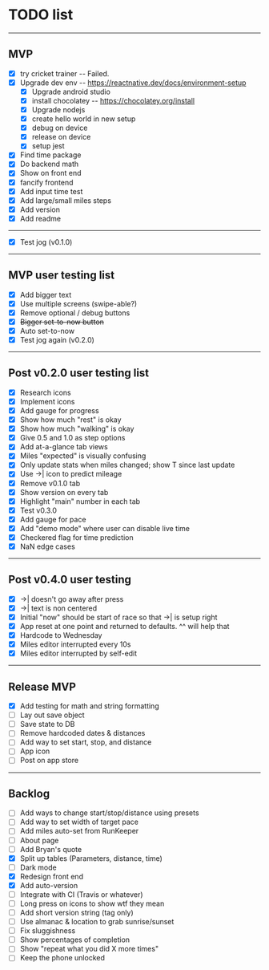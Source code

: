 # TODO list
---
## MVP
- [x] try cricket trainer -- Failed. 
- [x] Upgrade dev env -- https://reactnative.dev/docs/environment-setup
  - [x] Upgrade android studio
  - [x] install chocolatey -- https://chocolatey.org/install
  - [x] Upgrade nodejs
  - [x] create hello world in new setup
  - [x] debug on device
  - [x] release on device
  - [x] setup jest
- [x] Find time package
- [x] Do backend math
- [x] Show on front end
- [x] fancify frontend
- [x] Add input time test
- [x] Add large/small miles steps
- [x] Add version
- [x] Add readme
---
- [x] Test jog (v0.1.0)
--- 
## MVP user testing list
- [x] Add bigger text
- [x] Use multiple screens (swipe-able?)
- [x] Remove optional / debug buttons
- [x] ~~Bigger set-to-now button~~
- [x] Auto set-to-now
- [x] Test jog again (v0.2.0)
---
## Post v0.2.0 user testing list
- [x] Research icons
- [x] Implement icons
- [x] Add gauge for progress
- [x] Show how much "rest" is okay
- [x] Show how much "walking" is okay
- [x] Give 0.5 and 1.0 as step options
- [x] Add at-a-glance tab views
- [x] Miles "expected" is visually confusing
- [x] Only update stats when miles changed; show T since last update
- [x] Use ->| icon to predict mileage
- [x] Remove v0.1.0 tab
- [x] Show version on every tab
- [x] Highlight "main" number in each tab
- [x] Test v0.3.0
- [x] Add gauge for pace
- [x] Add "demo mode" where user can disable live time
- [x] Checkered flag for time prediction
- [x] NaN edge cases
---
## Post v0.4.0 user testing
- [x] ->| doesn't go away after press
- [x] ->| text is non centered
- [x] Initial "now" should be start of race so that ->| is setup right
- [x] App reset at one point and returned to defaults. ^^ will help that
- [x] Hardcode to Wednesday
- [x] Miles editor interrupted every 10s
- [x] Miles editor interrupted by self-edit
---
## Release MVP
- [x] Add testing for math and string formatting
- [ ] Lay out save object
- [ ] Save state to DB
- [ ] Remove hardcoded dates & distances
- [ ] Add way to set start, stop, and distance
- [ ] App icon
- [ ] Post on app store

---
## Backlog
- [ ] Add ways to change start/stop/distance using presets
- [ ] Add way to set width of target pace
- [ ] Add miles auto-set from RunKeeper
- [ ] About page
- [ ] Add Bryan's quote
- [x] Split up tables (Parameters, distance, time)
- [ ] Dark mode
- [x] Redesign front end
- [x] Add auto-version
- [ ] Integrate with CI (Travis or whatever)
- [ ] Long press on icons to show wtf they mean
- [ ] Add short version string (tag only)
- [ ] Use almanac & location to grab sunrise/sunset
- [ ] Fix sluggishness
- [ ] Show percentages of completion
- [ ] Show "repeat what you did X more times"
- [ ] Keep the phone unlocked
